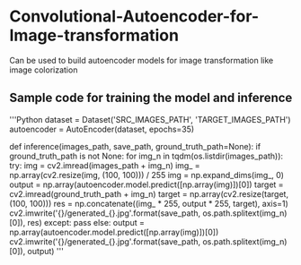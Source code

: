 # Convolutional-Autoencoder-for-Image-transformation
Can be used to build autoencoder models for image transformation like image colorization

## Sample code for training the model and inference
'''Python
dataset = Dataset('SRC_IMAGES_PATH', 'TARGET_IMAGES_PATH')
autoencoder = AutoEncoder(dataset, epochs=35)


def inference(images_path, save_path, ground_truth_path=None):
    if ground_truth_path is not None:
        for img_n in tqdm(os.listdir(images_path)):
            try:
                img = cv2.imread(images_path + img_n)
                img_ = np.array(cv2.resize(img, (100, 100))) / 255
                img = np.expand_dims(img_, 0)
                output = np.array(autoencoder.model.predict([np.array(img)])[0])
                target = cv2.imread(ground_truth_path + img_n)
                target = np.array(cv2.resize(target, (100, 100)))
                res = np.concatenate((img_ * 255, output * 255, target), axis=1)
                cv2.imwrite('{}/generated_{}.jpg'.format(save_path, os.path.splitext(img_n)[0]), res)
            except:
                pass
    else:
        output = np.array(autoencoder.model.predict([np.array(img)])[0])
        cv2.imwrite('{}/generated_{}.jpg'.format(save_path, os.path.splitext(img_n)[0]), output)
'''
